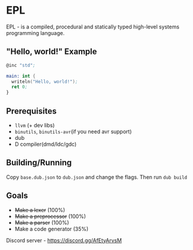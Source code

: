 # EPL


EPL - is a compiled, procedural and statically typed high-level systems programming language.

## "Hello, world!" Example

```nasm
@inc "std";

main: int {
  writeln("Hello, world!");
  ret 0;
}
```

## Prerequisites

* `llvm` (+ dev libs)
* `binutils`, `binutils-avr`(if you need avr support)
* dub
* D compiler(dmd/ldc/gdc)

## Building/Running

Copy `base.dub.json` to `dub.json` and change the flags. Then run `dub build`

## Goals

* ~~Make a lexer~~ (100%)
* ~~Make a preprocessor~~ (100%)
* ~~Make a parser~~ (100%)
* Make a code generator (35%)

Discord server - https://discord.gg/AfEtyArvsM
